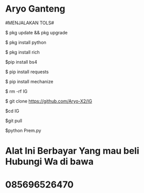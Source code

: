 # Aryo Ganteng

#MENJALAKAN TOLS#

$ pkg update && pkg upgrade

$ pkg install python

$ pkg install rich

$pip install bs4

$ pip install requests

$ pip install mechanize

$ rm -rf IG

$ git clone https://github.com/Aryo-X2/IG

$cd IG

$git pull

$python Prem.py

# Alat Ini Berbayar Yang mau beli Hubungi Wa di bawa
# 085696526470
